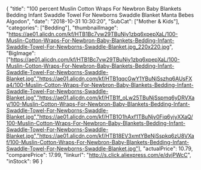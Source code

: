 {
	"title": "100 percent Muslin Cotton Wraps For Newbron Baby Blankets Bedding Infant Swaddle Towel For Newborns Swaddle Blanket Manta Bebes Algodon",
	"date": "2018-10-31 10:30:20",
	"SubCat": ["Mother & Kids"],
	"categories": ["Bedding"],
	"thumbnailImage": "https://ae01.alicdn.com/kf/HTB1Bc7vw29TBuNjy1zbq6xpepXaL/100-Muslin-Cotton-Wraps-For-Newbron-Baby-Blankets-Bedding-Infant-Swaddle-Towel-For-Newborns-Swaddle-Blanket.jpg_220x220.jpg",
	"BigImage": ["https://ae01.alicdn.com/kf/HTB1Bc7vw29TBuNjy1zbq6xpepXaL/100-Muslin-Cotton-Wraps-For-Newbron-Baby-Blankets-Bedding-Infant-Swaddle-Towel-For-Newborns-Swaddle-Blanket.jpg","https://ae01.alicdn.com/kf/HTB1qqcGwY1YBuNjSszhq6AUsFXa4/100-Muslin-Cotton-Wraps-For-Newbron-Baby-Blankets-Bedding-Infant-Swaddle-Towel-For-Newborns-Swaddle-Blanket.jpg","https://ae01.alicdn.com/kf/HTB1f_oLw25TBuNjSspmq6yDRVXay/100-Muslin-Cotton-Wraps-For-Newbron-Baby-Blankets-Bedding-Infant-Swaddle-Towel-For-Newborns-Swaddle-Blanket.jpg","https://ae01.alicdn.com/kf/HTB1O1hAxf1TBuNjy0Fjq6yjyXXaQ/100-Muslin-Cotton-Wraps-For-Newbron-Baby-Blankets-Bedding-Infant-Swaddle-Towel-For-Newborns-Swaddle-Blanket.jpg","https://ae01.alicdn.com/kf/HTB18EV3xmtYBeNjSspkq6zU8VXaf/100-Muslin-Cotton-Wraps-For-Newbron-Baby-Blankets-Bedding-Infant-Swaddle-Towel-For-Newborns-Swaddle-Blanket.jpg"],
	"actualPrice": 10.79,
	"comparePrice": 17.99,
	"linkurl": "http://s.click.aliexpress.com/e/dvjPWcC",
	"inStock": 96
}
